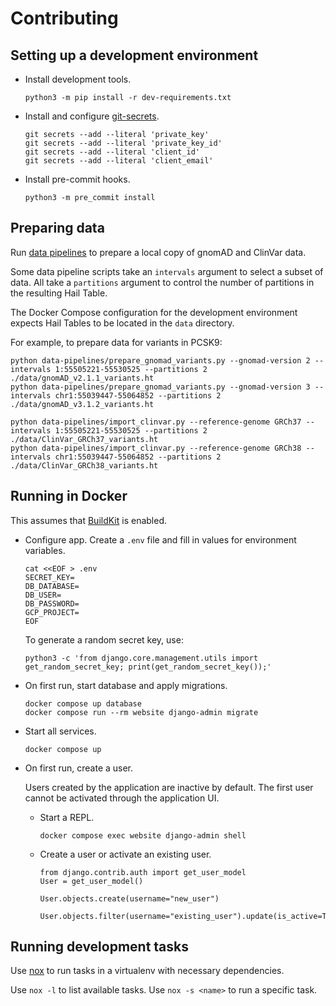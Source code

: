 # Contributing

## Setting up a development environment

- Install development tools.

  ```
  python3 -m pip install -r dev-requirements.txt
  ```

- Install and configure [git-secrets](https://github.com/awslabs/git-secrets).

  ```
  git secrets --add --literal 'private_key'
  git secrets --add --literal 'private_key_id'
  git secrets --add --literal 'client_id'
  git secrets --add --literal 'client_email'
  ```

- Install pre-commit hooks.

  ```
  python3 -m pre_commit install
  ```

## Preparing data

Run [data pipelines](./data-pipelines/README.md) to prepare a local copy of gnomAD and ClinVar data.

Some data pipeline scripts take an `intervals` argument to select a subset of data.
All take a `partitions` argument to control the number of partitions in the resulting Hail Table.

The Docker Compose configuration for the development environment expects Hail Tables to be located in the `data` directory.

For example, to prepare data for variants in PCSK9:

```
python data-pipelines/prepare_gnomad_variants.py --gnomad-version 2 --intervals 1:55505221-55530525 --partitions 2 ./data/gnomAD_v2.1.1_variants.ht
python data-pipelines/prepare_gnomad_variants.py --gnomad-version 3 --intervals chr1:55039447-55064852 --partitions 2 ./data/gnomAD_v3.1.2_variants.ht

python data-pipelines/import_clinvar.py --reference-genome GRCh37 --intervals 1:55505221-55530525 --partitions 2 ./data/ClinVar_GRCh37_variants.ht
python data-pipelines/import_clinvar.py --reference-genome GRCh38 --intervals chr1:55039447-55064852 --partitions 2 ./data/ClinVar_GRCh38_variants.ht
```

## Running in Docker

This assumes that [BuildKit](https://docs.docker.com/develop/develop-images/build_enhancements/) is enabled.

- Configure app. Create a `.env` file and fill in values for environment variables.

  ```
  cat <<EOF > .env
  SECRET_KEY=
  DB_DATABASE=
  DB_USER=
  DB_PASSWORD=
  GCP_PROJECT=
  EOF
  ```

  To generate a random secret key, use:

  ```
  python3 -c 'from django.core.management.utils import get_random_secret_key; print(get_random_secret_key());'
  ```

- On first run, start database and apply migrations.

  ```
  docker compose up database
  docker compose run --rm website django-admin migrate
  ```

- Start all services.

  ```
  docker compose up
  ```

- On first run, create a user.

  Users created by the application are inactive by default. The first user cannot be activated through the application UI.

  - Start a REPL.

    ```
    docker compose exec website django-admin shell
    ```

  - Create a user or activate an existing user.

    ```
    from django.contrib.auth import get_user_model
    User = get_user_model()

    User.objects.create(username="new_user")

    User.objects.filter(username="existing_user").update(is_active=True)
    ```

## Running development tasks

Use [nox](https://nox.thea.codes/en/stable/) to run tasks in a virtualenv with necessary dependencies.

Use `nox -l` to list available tasks. Use `nox -s <name>` to run a specific task.
